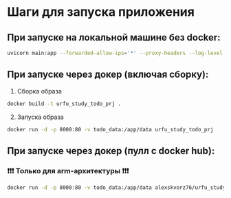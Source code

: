 # Шаги для запуска приложения
## При запуске на локальной машине без docker:
```bash
uvicorn main:app --forwarded-allow-ips='*' --proxy-headers --log-level debug --reload
```

## При запуске через докер (включая сборку):
1. Сборка образа
```bash
docker build -t urfu_study_todo_prj .
```
2. Запуска образа
```bash
docker run -d -p 8000:80 -v todo_data:/app/data urfu_study_todo_prj
```

## При запуске через докер (пулл с docker hub):
### ❗❗❗ Только для arm-архитектуры ❗❗❗
```bash
docker run -d -p 8000:80 -v todo_data:/app/data alexskvorz76/urfu_study_todo_prj:latest
```